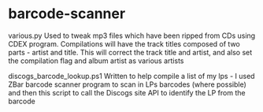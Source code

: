 # barcode-scanner
various.py
Used to tweak mp3 files which have been ripped from CDs using CDEX program.
Compilations will have the track titles composed of two parts - artist and title.
This will correct the track title and artist, and also set the compilation flag and album artist as various artists

discogs_barcode_lookup.ps1
Written to help  compile a list of my lps - I used ZBar barcode scanner program to scan in LPs barcodes 
(where possible) and then this script to call the Discogs site API to identify the LP from the barcode
